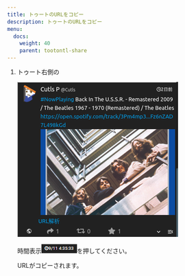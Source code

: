 ```yaml
---
title: トゥートのURLをコピー
description: トゥートのURLをコピー
menu:
  docs:
    weight: 40
    parent: tootontl-share
---
```


1. トゥート右側の  

   ![toottl1](https://raw.githubusercontent.com/cutls/TheDeskDocs/master/media/toottl1.png)  

   時間表示![toottl9](https://raw.githubusercontent.com/cutls/TheDeskDocs/master/media/toottl9.png)を押してください。  

   URLがコピーされます。

